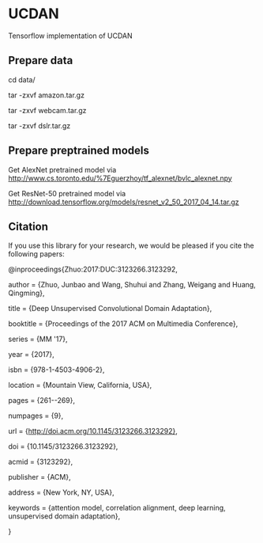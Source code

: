# UCDAN
Tensorflow implementation of UCDAN

## Prepare data 
cd data/
 
tar -zxvf amazon.tar.gz
 
tar -zxvf webcam.tar.gz
 
tar -zxvf dslr.tar.gz

## Prepare preptrained models
Get AlexNet pretrained model via http://www.cs.toronto.edu/%7Eguerzhoy/tf_alexnet/bvlc_alexnet.npy
 
Get ResNet-50 pretrained model via http://download.tensorflow.org/models/resnet_v2_50_2017_04_14.tar.gz

## Citation
If you use this library for your research, we would be pleased if you cite the following papers:
 

@inproceedings{Zhuo:2017:DUC:3123266.3123292,
 
 author = {Zhuo, Junbao and Wang, Shuhui and Zhang, Weigang and Huang, Qingming},
 
 title = {Deep Unsupervised Convolutional Domain Adaptation},
 
 booktitle = {Proceedings of the 2017 ACM on Multimedia Conference},
 
 series = {MM '17},
 
 year = {2017},
 
 isbn = {978-1-4503-4906-2},
 
 location = {Mountain View, California, USA},
 
 pages = {261--269},
 
 numpages = {9},
 
 url = {http://doi.acm.org/10.1145/3123266.3123292},
 
 doi = {10.1145/3123266.3123292},
 
 acmid = {3123292},
 
 publisher = {ACM},
 
 address = {New York, NY, USA},
 
 keywords = {attention model, correlation alignment, deep learning, unsupervised domain adaptation},
 
} 
